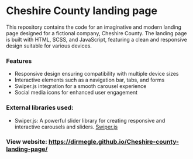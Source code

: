 # Cheshire County landing page

This repository contains the code for an imaginative and modern landing page designed for a fictional company, Cheshire County. The landing page is built with HTML, SCSS, and JavaScript, featuring a clean and responsive design suitable for various devices.

### Features
- Responsive design ensuring compatibility with multiple device sizes
- Interactive elements such as a navigation bar, tabs, and forms
- Swiper.js integration for a smooth carousel experience
- Social media icons for enhanced user engagement



### External libraries used:
- Swiper.js: A powerful slider library for creating responsive and interactive carousels and sliders. [Swiper.js](https://swiperjs.com/)

### View website: https://dirmegle.github.io/Cheshire-county-landing-page/